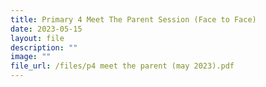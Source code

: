 ```yaml
---
title: Primary 4 Meet The Parent Session (Face to Face)
date: 2023-05-15
layout: file
description: ""
image: ""
file_url: /files/p4 meet the parent (may 2023).pdf
---
```

